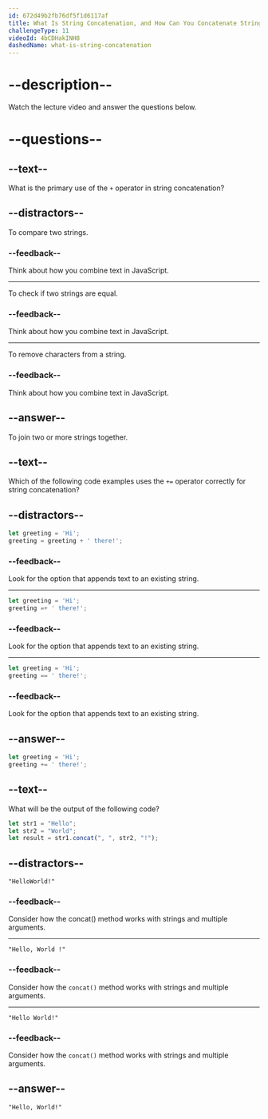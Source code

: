 ```yaml
---
id: 672d49b2fb76df5f1d6117af
title: What Is String Concatenation, and How Can You Concatenate Strings with Variables?
challengeType: 11
videoId: 4bCDHakINH8
dashedName: what-is-string-concatenation
---
```


# --description--

Watch the lecture video and answer the questions below.

# --questions--

## --text--

What is the primary use of the `+` operator in string concatenation?

## --distractors--

To compare two strings.

### --feedback--

Think about how you combine text in JavaScript.

---

To check if two strings are equal.

### --feedback--

Think about how you combine text in JavaScript.

---

To remove characters from a string.

### --feedback--

Think about how you combine text in JavaScript.

## --answer--

To join two or more strings together.

## --text--

Which of the following code examples uses the `+=` operator correctly for string concatenation?

## --distractors--

```js
let greeting = 'Hi';
greeting = greeting + ' there!';
```

### --feedback--

Look for the option that appends text to an existing string.

---

```js
let greeting = 'Hi';
greeting =+ ' there!';
```

### --feedback--

Look for the option that appends text to an existing string.

---

```js
let greeting = 'Hi';
greeting == ' there!';
```

### --feedback--

Look for the option that appends text to an existing string.

## --answer--

```js
let greeting = 'Hi';
greeting += ' there!';
```

## --text--

What will be the output of the following code?

```js
let str1 = "Hello";
let str2 = "World";
let result = str1.concat(", ", str2, "!");
```

## --distractors--

`"HelloWorld!"`

### --feedback--

Consider how the concat() method works with strings and multiple arguments.

---

`"Hello, World !"`

### --feedback--

Consider how the `concat()` method works with strings and multiple arguments.

---

`"Hello World!"`

### --feedback--

Consider how the `concat()` method works with strings and multiple arguments.

## --answer--

`"Hello, World!"`

